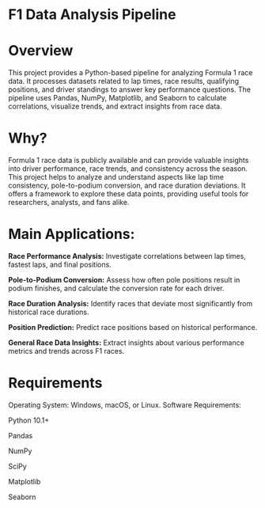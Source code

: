 # F1 Data Analysis Pipeline
# Overview

This project provides a Python-based pipeline for analyzing Formula 1 race data. It processes datasets related to lap times, race results, qualifying positions, and driver standings to answer key performance questions. The pipeline uses Pandas, NumPy, Matplotlib, and Seaborn to calculate correlations, visualize trends, and extract insights from race data.
<br>

# Why?
Formula 1 race data is publicly available and can provide valuable insights into driver performance, race trends, and consistency across the season. This project helps to analyze and understand aspects like lap time consistency, pole-to-podium conversion, and race duration deviations. It offers a framework to explore these data points, providing useful tools for researchers, analysts, and fans alike.
<br>


# Main Applications:

**Race Performance Analysis:** Investigate correlations between lap times, fastest laps, and final positions.

**Pole-to-Podium Conversion:** Assess how often pole positions result in podium finishes, and calculate the conversion rate for each driver.

**Race Duration Analysis:** Identify races that deviate most significantly from historical race durations.

**Position Prediction:** Predict race positions based on historical performance.

**General Race Data Insights:** Extract insights about various performance metrics and trends across F1 races.

# Requirements
Operating System: Windows, macOS, or Linux.
Software Requirements:

Python 10.1+

Pandas

NumPy

SciPy

Matplotlib

Seaborn
